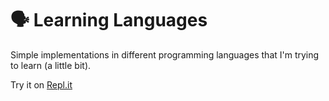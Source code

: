 # :speaking_head: Learning Languages

Simple implementations in different programming languages that I'm trying to learn (a little bit).

Try it on [Repl.it](https://repl.it/languages)
